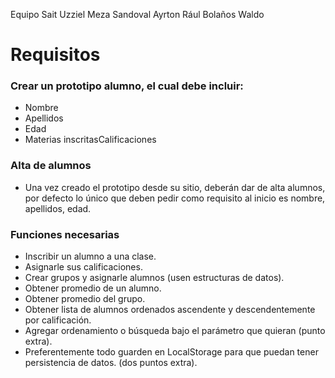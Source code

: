 Equipo
Sait Uzziel Meza Sandoval
Ayrton Rául Bolaños Waldo

# Requisitos

### Crear un prototipo alumno, el cual debe incluir:

- Nombre
- Apellidos
- Edad
- Materias inscritasCalificaciones

### Alta de alumnos

- Una vez creado el prototipo desde su sitio, deberán dar de alta alumnos, por defecto lo único que deben pedir como requisito al inicio es nombre, apellidos, edad.

### Funciones necesarias

- Inscribir un alumno a una clase.
- Asignarle sus calificaciones.
- Crear grupos y asignarle alumnos (usen estructuras de datos).
- Obtener promedio de un alumno.
- Obtener promedio del grupo.
- Obtener lista de alumnos ordenados ascendente y descendentemente por calificación.
- Agregar ordenamiento o búsqueda bajo el parámetro que quieran (punto extra).
- Preferentemente todo guarden en LocalStorage para que puedan tener persistencia de datos. (dos puntos extra).
